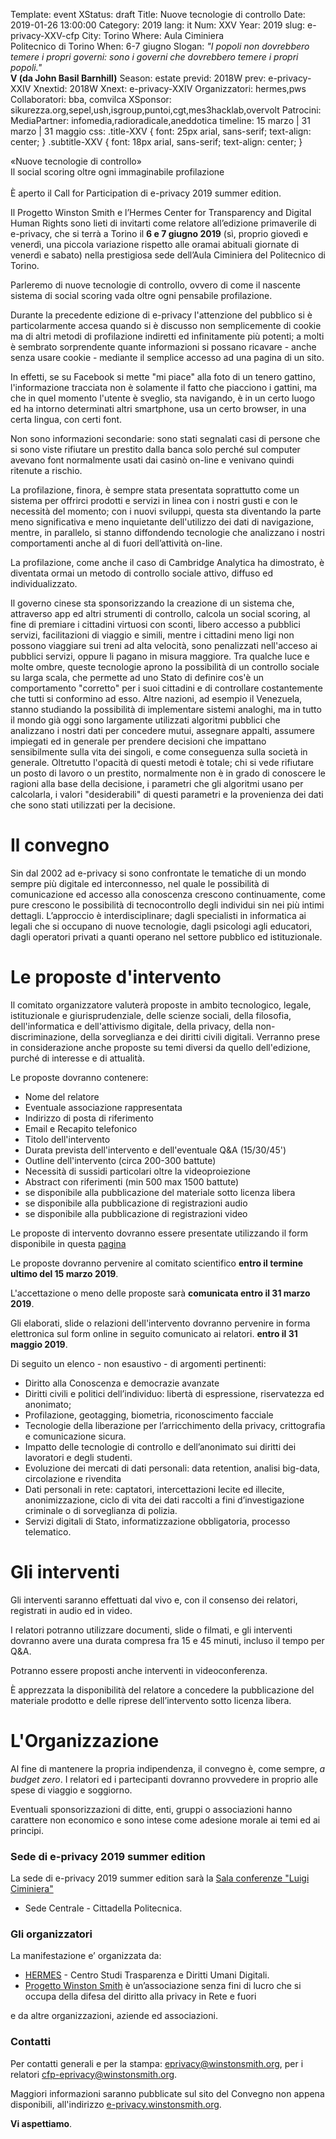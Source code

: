 Template: event
XStatus: draft
Title: Nuove tecnologie di controllo
Date: 2019-01-26 13:00:00
Category: 2019
lang: it
Num: XXV
Year: 2019
slug: e-privacy-XXV-cfp
City: Torino
Where: Aula Ciminiera<br/>Politecnico di Torino
When: 6-7 giugno
Slogan: <i>"I popoli non dovrebbero temere i propri governi: sono i governi che dovrebbero temere i propri popoli."</i><br/><b>V (da John Basil Barnhill)</b>
Season: estate
previd: 2018W
prev: e-privacy-XXIV
Xnextid: 2018W
Xnext: e-privacy-XXIV
Organizzatori: hermes,pws
Collaboratori: bba, comvilca
XSponsor: sikurezza.org,sepel,ush,isgroup,puntoi,cgt,mes3hacklab,overvolt
Patrocini:
MediaPartner: infomedia,radioradicale,aneddotica
timeline: 15 marzo | 31 marzo | 31 maggio
css: .title-XXV { font: 25px arial, sans-serif; text-align: center; }   .subtitle-XXV { font: 18px arial, sans-serif; text-align: center; }

<div class="title-XXV">«Nuove tecnologie di controllo»</div>
<div class="subtitle-XXV">Il social scoring oltre ogni immaginabile profilazione</div>
<br/>
È aperto  il Call for Participation di e-privacy 2019 summer edition.

Il Progetto Winston Smith e l’Hermes Center for Transparency and
Digital Human Rights sono lieti di invitarti come relatore
all’edizione primaverile di e-privacy, che si terrà a Torino il **6 e
7 giugno 2019** (sì, proprio giovedì e venerdì, una piccola variazione
rispetto alle oramai abituali giornate di venerdì e sabato) nella
prestigiosa sede dell’Aula Ciminiera del Politecnico di Torino.

Parleremo di nuove tecnologie di controllo, ovvero di come il nascente
sistema di social scoring vada oltre ogni pensabile profilazione.


Durante la precedente edizione di e-privacy l'attenzione del pubblico
si è particolarmente accesa quando si è discusso non semplicemente di
cookie ma di altri metodi di profilazione indiretti ed infinitamente
più potenti; a molti è sembrato sorprendente quante informazioni si
possano ricavare - anche senza usare cookie - mediante il semplice
accesso ad una pagina di un sito.

In effetti, se su Facebook si mette "mi piace" alla foto di un tenero
gattino, l'informazione tracciata non è solamente il fatto che
piacciono i gattini, ma che in quel momento l'utente è sveglio, sta
navigando, è in un certo luogo ed ha intorno determinati altri
smartphone, usa un certo browser, in una certa lingua, con certi font.

Non sono informazioni secondarie: sono stati segnalati casi di persone
che si sono viste rifiutare un prestito dalla banca solo perché sul
computer avevano font normalmente usati dai casinò on-line e venivano
quindi ritenute a rischio.

La profilazione, finora, è sempre stata presentata soprattutto come un
sistema per offrirci prodotti e servizi in linea con i nostri gusti e
con le necessità del momento; con i nuovi sviluppi, questa sta
diventando la parte meno significativa e meno inquietante
dell'utilizzo dei dati di navigazione, mentre, in parallelo, si stanno
diffondendo tecnologie che analizzano i nostri comportamenti anche al
di fuori dell’attività on-line.

La profilazione, come anche il caso di Cambridge Analytica ha
dimostrato, è diventata ormai un metodo di controllo sociale attivo,
diffuso ed individualizzato.

Il governo cinese sta sponsorizzando la creazione di un sistema che,
attraverso app ed altri strumenti di controllo, calcola un social
scoring, al fine di premiare i cittadini virtuosi con sconti, libero
accesso a pubblici servizi, facilitazioni di viaggio e simili, mentre
i cittadini meno ligi non possono viaggiare sui treni ad alta
velocità, sono penalizzati nell'acceso ai pubblici servizi, oppure li
pagano in misura maggiore.  Tra qualche luce e molte ombre, queste
tecnologie aprono la possibilità di un controllo sociale su larga
scala, che permette ad uno Stato di definire cos'è un comportamento
"corretto" per i suoi cittadini e di controllare costantemente che
tutti si conformino ad esso.  Altre nazioni, ad esempio il Venezuela,
stanno studiando la possibilità di implementare sistemi analoghi, ma
in tutto il mondo già oggi sono largamente utilizzati algoritmi
pubblici che analizzano i nostri dati per concedere mutui, assegnare
appalti, assumere impiegati ed in generale per prendere decisioni che
impattano sensibilmente sulla vita dei singoli, e come conseguenza
sulla società in generale.  Oltretutto l'opacità di questi metodi è
totale; chi si vede rifiutare un posto di lavoro o un prestito,
normalmente non è in grado di conoscere le ragioni alla base della
decisione, i parametri che gli algoritmi usano per calcolarla, i
valori "desiderabili" di questi parametri e la provenienza dei dati
che sono stati utilizzati per la decisione.


# Il convegno

Sin dal 2002 ad e-privacy si sono confrontate le tematiche di un mondo
sempre più digitale ed interconnesso, nel quale le possibilità di
comunicazione ed accesso alla conoscenza crescono continuamente, come
pure crescono le possibilità di tecnocontrollo degli individui sin nei
più intimi dettagli.
L’approccio è interdisciplinare; dagli
specialisti in informatica ai legali che si occupano di nuove
tecnologie, dagli psicologi agli educatori, dagli operatori privati a
quanti operano nel settore pubblico ed istituzionale.

# Le proposte d'intervento

Il comitato organizzatore valuterà proposte in ambito tecnologico,
legale, istituzionale e giurisprudenziale, delle scienze sociali,
della filosofia, dell'informatica e dell'attivismo digitale, della
privacy, della non-discriminazione, della sorveglianza e dei
diritti civili digitali.
Verranno prese in considerazione anche proposte su temi diversi da
quello dell'edizione, purché di interesse e di attualità.

Le proposte dovranno contenere:

- Nome del relatore
- Eventuale associazione rappresentata
- Indirizzo di posta di riferimento
- Email e Recapito telefonico
- Titolo dell'intervento
- Durata prevista dell'intervento e dell'eventuale Q&A (15/30/45')
- Outline dell'intervento (circa 200-300 battute)
- Necessità di sussidi particolari oltre la videoproiezione
- Abstract con riferimenti (min 500 max 1500 battute)
- se disponibile alla pubblicazione del materiale sotto licenza libera
- se disponibile alla pubblicazione di registrazioni audio
- se disponibile alla pubblicazione di registrazioni video

Le proposte di intervento dovranno essere presentate utilizzando il
form disponibile in questa  [pagina](http://e-privacy.winstonsmith.org/e-privacy-XXV-proposta.html)

Le proposte dovranno pervenire al comitato scientifico __entro il
termine ultimo del 15 marzo 2019__.

L'accettazione o meno delle proposte sarà **comunicata entro il 31 marzo 2019**.

Gli elaborati, slide o relazioni dell'intervento dovranno pervenire in
forma elettronica sul form online in seguito comunicato ai relatori.
**entro il 31 maggio 2019**.

Di seguito un elenco - non esaustivo - di argomenti pertinenti:

- Diritto alla Conoscenza e democrazie avanzate
- Diritti civili e politici dell’individuo: libertà di espressione, riservatezza ed anonimato;
- Profilazione, geotagging, biometria, riconoscimento facciale
- Tecnologie della liberazione per l’arricchimento della privacy, crittografia e comunicazione sicura.
- Impatto delle tecnologie di controllo e dell’anonimato sui diritti dei lavoratori e degli studenti.
- Evoluzione dei mercati di dati personali: data retention, analisi big-data, circolazione e rivendita
- Dati personali in rete: captatori, intercettazioni lecite ed illecite, anonimizzazione, ciclo di vita dei dati raccolti a fini d’investigazione criminale o di sorveglianza di polizia.
- Servizi digitali di Stato, informatizzazione obbligatoria, processo telematico.

# Gli interventi

Gli interventi saranno effettuati dal vivo e, con il consenso dei
 relatori, registrati in audio ed in video.

I relatori potranno utilizzare documenti, slide o filmati, e gli interventi
dovranno avere una durata compresa fra 15 e 45 minuti, incluso il tempo per
Q&A.

Potranno essere proposti anche interventi in videoconferenza.

È apprezzata la disponibilità del relatore a concedere la pubblicazione del
materiale prodotto e delle riprese dell’intervento sotto licenza libera.

# L'Organizzazione

Al fine di mantenere la propria indipendenza, il convegno è, come
sempre, _a budget zero_.  I relatori ed i partecipanti dovranno
provvedere in proprio alle spese di viaggio e soggiorno.

Eventuali sponsorizzazioni di ditte, enti, gruppi o associazioni hanno
carattere non economico e sono intese come adesione morale ai temi ed
ai principi.

### Sede di e-privacy 2019 summer edition

La sede di e-privacy 2019 summer edition sarà la
 [Sala conferenze "Luigi Ciminiera"](https://www.polito.it/ateneo/sedi/index.php?bl_id=TO_CIT11&fl_id=XP05&rm_id=021&lang=it)
 - Sede Centrale - Cittadella Politecnica.

<!-- ![La foto ]( http://web.jus.unipi.it/wp-content/uploads/2014/04/polo_piagge.jpg) -->

### Gli organizzatori

La manifestazione e’ organizzata da:

 - [HERMES](http://logioshermes.org/) \- Centro Studi Trasparenza e Diritti Umani Digitali.
 - [Progetto Winston Smith](http://pws.winstonsmith.org/) è un’associazione senza fini di lucro che si occupa della difesa del diritto alla privacy in Rete e fuori

e da altre organizzazioni, aziende ed associazioni.


### Contatti

Per contatti generali e per la
stampa: [eprivacy@winstonsmith.org](mailto:eprivacy@winstonsmith.org),
per i relatori
[cfp-eprivacy@winstonsmith.org](mailto:cfp-eprivacy@winstonsmith.org).

Maggiori informazioni saranno pubblicate sul sito del Convegno non appena
disponibili, all'indirizzo [e-privacy.winstonsmith.org](http://e-privacy.winstonsmith.org).

**Vi aspettiamo**.
